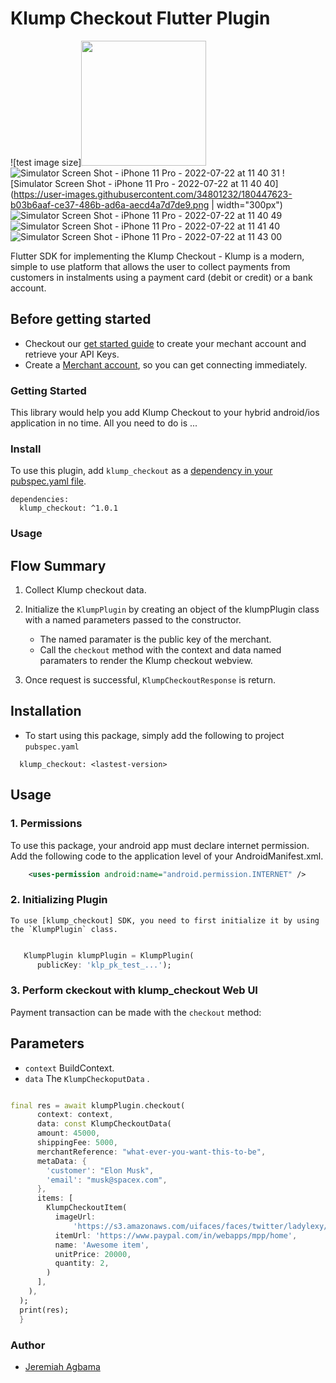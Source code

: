 # Klump Checkout Flutter Plugin


![test image size]<img src="https://user-images.githubusercontent.com/34801232/180447659-e002e64c-a9f8-4a0e-819a-bfdb1773309e.png" width="200" height="200">
![Simulator Screen Shot - iPhone 11 Pro - 2022-07-22 at 11 40 31](https://user-images.githubusercontent.com/34801232/180447659-e002e64c-a9f8-4a0e-819a-bfdb1773309e.png) ![Simulator Screen Shot - iPhone 11 Pro - 2022-07-22 at 11 40 40](https://user-images.githubusercontent.com/34801232/180447623-b03b6aaf-ce37-486b-ad6a-aecd4a7d7de9.png | width="300px")
![Simulator Screen Shot - iPhone 11 Pro - 2022-07-22 at 11 40 49](https://user-images.githubusercontent.com/34801232/180447702-fd6f4083-546b-4304-961a-02edf03893e6.png)
![Simulator Screen Shot - iPhone 11 Pro - 2022-07-22 at 11 41 40](https://user-images.githubusercontent.com/34801232/180447738-43a6517b-3c06-4436-a5e3-e735a5c16b39.png)
![Simulator Screen Shot - iPhone 11 Pro - 2022-07-22 at 11 43 00](https://user-images.githubusercontent.com/34801232/180447750-88307cac-eff9-45e8-8e0a-4a34660ec11a.png)

Flutter SDK for implementing the Klump Checkout - Klump is a modern, simple to use platform that allows the user to collect payments from customers in instalments using a payment card (debit or credit) or a bank account.

## Before getting started
- Checkout our [get started guide](https://docs.useklump.com/docs/intro-to-klump) to create your mechant account and retrieve your API Keys.
- Create a [Merchant account](https://useklump.com/), so you can get connecting immediately. 

### Getting Started
This library would help you add Klump Checkout to your hybrid android/ios application in no time. All you need to do is ...

### Install
To use this plugin, add `klump_checkout` as a [dependency in your pubspec.yaml file](https://flutter.io/platform-plugins/).
```pub
dependencies:
  klump_checkout: ^1.0.1
```

### Usage

## Flow Summary

1. Collect Klump checkout data. 
	
2. Initialize the `KlumpPlugin` by creating an object of the klumpPlugin class with a named parameters passed to the constructor.
	- The named paramater is the public key of the merchant.
	- Call the `checkout` method with the context and data named paramaters  to render the Klump checkout webview.

3. Once request is successful,  `KlumpCheckoutResponse` is return.


## Installation
- To start using this package, simply add the following to project `pubspec.yaml`

```
  klump_checkout: <lastest-version>
```

## Usage

### 1. Permissions
To use this package, your android app must declare internet permission. Add the following code to the application level of your AndroidManifest.xml.

```xml
	<uses-permission android:name="android.permission.INTERNET" />
```

### 2. Initializing Plugin
	To use [klump_checkout] SDK, you need to first initialize it by using the `KlumpPlugin` class.
	
```dart

   KlumpPlugin klumpPlugin = KlumpPlugin(
      publicKey: 'klp_pk_test_...');

```

### 3. Perform ckeckout with klump_checkout Web UI
Payment transaction can be made with the `checkout` method: 
## Parameters
- `context` BuildContext.
- `data` The `KlumpCheckoputData` . 

	
```dart

final res = await klumpPlugin.checkout(
      context: context,
      data: const KlumpCheckoutData(
      amount: 45000,
      shippingFee: 5000,
      merchantReference: "what-ever-you-want-this-to-be",
      metaData: {
        'customer': "Elon Musk",
        'email': "musk@spacex.com",
      },
      items: [
        KlumpCheckoutItem(
          imageUrl:
              'https://s3.amazonaws.com/uifaces/faces/twitter/ladylexy/128.jpg',
          itemUrl: 'https://www.paypal.com/in/webapps/mpp/home',
          name: 'Awesome item',
          unitPrice: 20000,
          quantity: 2,
        )
      ],
    ),
  );
  print(res);
  }
```

### Author
- [Jeremiah Agbama](https://www.linkedin.com/in/jeremiah-agbama-168653161/)
